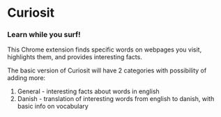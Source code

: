 # Curiosit
### Learn while you surf! 

This Chrome extension finds specific words on webpages you visit, highlights them, and provides interesting facts.

The basic version of Curiosit will have 2 categories with possibility of adding more:
1. General - interesting facts about words in english
2. Danish - translation of interesting words from english to danish, with basic info on vocabulary
